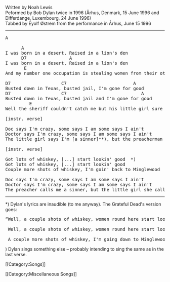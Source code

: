 Written by Noah Lewis<br>
Peformed by Bob Dylan twice in 1996 (Århus, Denmark, 15 June 1996
and Differdange, Luxembourg, 24 June 1996)<br>
Tabbed by Eyolf Østrem from the performance in Århus, June 15
1996

----
<pre class="verse">
A

      A
I was born in a desert, Raised in a lion's den
      D7                A
I was born in a desert, Raised in a lion's den
       E                                                        A
And my number one occupation is stealing women from their other men

D7                   C7                         A
Busted down in Texas, busted jail, I'm gone for good
D7                   C7                            A
Busted down in Texas, busted jail and I'm gone for good
         E                                                              A
Well the sheriff couldn't catch me but his little girl sure wished they could

[instr. verse]

Doc says I'm crazy, some says I am some says I ain't
Doctor says I'm crazy, some says I am some says I ain't
The little girl says I'm [a sinner]**), but the preacherman calls me a saint

[instr. verse]

Got lots of whiskey, [...] start lookin' good  *)
Got lots of whiskey, [...] start lookin' good
Couple more shots of whiskey, I'm goin' back to Minglewood

Doc says I'm crazy, some says I am some says I ain't
Doctor says I'm crazy, some says I am some says I ain't
The preacher calls me a sinner, but the little girl she calls me a saint
</pre>

----
<nowiki>*</nowiki>) Dylan's lyrics are inaudible (to me anyway). The Grateful Dead's
version goes:

<pre class="verse">
“Well, a couple shots of whiskey, women round here start looking good

 Well, a couple shots of whiskey, women round here start looking good

 A couple more shots of whiskey, I'm going down to Minglewood”
</pre>

<nowiki>*</nowiki><nowiki>*</nowiki>) Dylan sings something else – probably intending to sing the same
as in the last verse.

[[Category:Songs]]

[[Category:Miscellaneous Songs]]